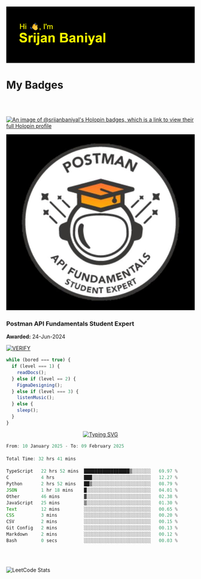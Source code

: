![Header](./header.png)

# My Badges

<Br />
<Br />

[![An image of @srijanbaniyal's Holopin badges, which is a link to view their full Holopin profile](https://holopin.me/srijanbaniyal)](https://holopin.io/@srijanbaniyal)

[![Postman API Fundamentals Student Expert](/Postman.jpeg)](https://api.badgr.io/public/assertions/r9BLLy0oTfKJBbkGuDI1zA)

### Postman API Fundamentals Student Expert

**Awarded:** 24-Jun-2024

[![VERIFY](https://img.shields.io/badge/VERIFY-blue)](https://badgecheck.io?url=https%3A%2F%2Fapi.badgr.io%2Fpublic%2Fassertions%2Fr9BLLy0oTfKJBbkGuDI1zA)

```javascript
while (bored === true) {
  if (level === 1) {
    readDocs();
  } else if (level == 2) {
    FigmaDesigning();
  } else if (level === 3) {
    listenMusic();
  } else {
    sleep();
  }
}
```

<p align="center">
  <a href="https://git.io/typing-svg"><img src="https://readme-typing-svg.demolab.com?font=Tilt+Prism&size=30&pause=1000&color=0FF75B&center=true&vCenter=true&width=800&height=80&lines=Time+spent+on+various+Programming+languages" alt="Typing SVG" /></a>
</p>

<!--START_SECTION:waka-->

```TypeScript
From: 10 January 2025 - To: 09 February 2025

Total Time: 32 hrs 41 mins

TypeScript   22 hrs 52 mins  █████████████████▒░░░░░░░   69.97 %
C            4 hrs           ███░░░░░░░░░░░░░░░░░░░░░░   12.27 %
Python       2 hrs 52 mins   ██▒░░░░░░░░░░░░░░░░░░░░░░   08.79 %
JSON         1 hr 18 mins    █░░░░░░░░░░░░░░░░░░░░░░░░   04.01 %
Other        46 mins         ▓░░░░░░░░░░░░░░░░░░░░░░░░   02.38 %
JavaScript   25 mins         ▒░░░░░░░░░░░░░░░░░░░░░░░░   01.30 %
Text         12 mins         ░░░░░░░░░░░░░░░░░░░░░░░░░   00.65 %
CSS          3 mins          ░░░░░░░░░░░░░░░░░░░░░░░░░   00.20 %
CSV          2 mins          ░░░░░░░░░░░░░░░░░░░░░░░░░   00.15 %
Git Config   2 mins          ░░░░░░░░░░░░░░░░░░░░░░░░░   00.13 %
Markdown     2 mins          ░░░░░░░░░░░░░░░░░░░░░░░░░   00.12 %
Bash         0 secs          ░░░░░░░░░░░░░░░░░░░░░░░░░   00.03 %
```

<!--END_SECTION:waka-->

<Br />
<Br />

![LeetCode Stats](https://leetcard.jacoblin.cool/Srijan-Baniyal?theme=dark&font=Rasa&ext=contest)
